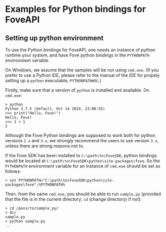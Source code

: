 # Examples for Python bindings for FoveAPI

## Setting up python environment

To use the Python bindings for FoveAPI, one needs an instance of python runtime
your system, and have Fove python bindings in the `PYTHONPATH` environment variable.

On Windows, we assume that the samples will be run using `cmd.exe`.
(If you prefer to use a Python IDE, please refer to the manual of the IDE
for propely setting up a `python` executable, `PYTHONPATH`etc.)

Firstly, make sure that a version of `python` is installed and available.
On `cmd.exe`:
```
> python
Python 3.7.5 (default, Oct 14 2019, 23:08:55)
>>> print("Hello, Fove!")
Hello, Fove!
>>> 1 + 1
2
```
Although the Fove Python bindings are supposed to work both for python versions
`2.x` and `3.x`, we strongly recommend the users to use version `3.x`, unless
there are strong reasons not to.

If the Fove SDK has been installed to `C:\path\to\FoveSDK`, python bindings
would be located at `C:\path\to\FoveSDK\python\site-packages\fove`.
So the `PYTHONPATH` environment variable for an instance of `cmd.exe` should be
set as follows:
```
> set PYTHONPATH="C:\path\to\FoveSDK\python\site-packages\fove";%PYTHONPATH%
```
Then, from the same `cmd.exe`, you should be able to run `sample.py` (provided
that the file is in the current directory; `cd` (change directory) if not):
```
> cd /pass/to/sample_py/
> dir
sample.py
> python sample.py
..
```
